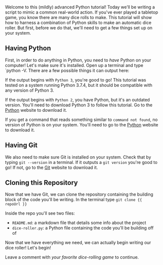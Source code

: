 Welcome to this (mildly) advanced Python tutorial! Today we'll be writing a script to mimic a common real-world action. If you've ever played a tabletop game, you know there are many dice rolls to make. This tutorial will show how to harness a combination of Python skills to make an automatic dice roller. But first, before we do that, we'll need to get a few things set up on your system. 

## Having Python 

First, in order to do anything in Python, you need to *have* Python on your computer! Let's make sure it's installed. Open up a terminal and type `python -V. There are a few possible things it can output here:

If the output begins with `Python 3`, you're good to go! This tutorial was tested on a system running Python 3.7.4, but it should be compatible with any version of Python 3. 

If the output begins with `Python 2`, you have Python, but it's an outdated version. You'll need to download Python 3 to follow this tutorial. Go to the [Python](https://www.python.org/downloads/) website to download it.

If you get a command that reads something similar to `command not found`, no version of Python is on your system. You'll need to go to the [Python](https://www.python.org/downloads/) website to download it.

## Having Git

We also need to make sure Git is installed on your system. Check that by typing `git --version` in a terminal. If it outputs a `git version` you're good to go! If not, go to the [Git](https://git-scm.com/downloads) website to download it.

## Cloning this Repository

Now that we have Git, we can clone the repository containing the building block of the code you'll be writing. In the terminal type `git clone {{ repoUrl }}`

Inside the repo you'll see two files:

- `README.md`: a markdown file that details some info about the project
- `dice-roller.py`: a Python file containing the code you'll be building off of

Now that we have everything we need, we can actually begin writing our dice roller! Let's begin! 

Leave a comment with *your favorite dice-rolling game* to continue.